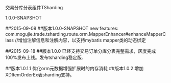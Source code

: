 交易分库分表组件TSharding

1.0.0-SNAPSHOT

##2015-09-08
##版本1.0.0-SNAPSHOT
new features:
com.mogujie.trade.tsharding.route.orm.MapperEnhancer#enhanceMapperClass //增加注解信息和注解内容，以支持mybatis mapper类的动态绑定

##2015-09-18
##版本1.0.0
已经支持交易订单分库分表完整需求，灰度完成100%发布上线。发布tsharding稳定版.

##版本1.0.1.1
优化orm元数据增强扩展时的内存消耗 
##版本1.0.2
增加XDItemOrderEx表sharding支持。
